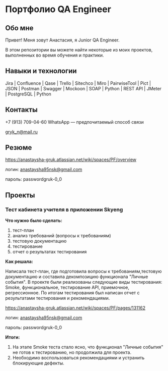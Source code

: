 # Портфолио QA Engineer
## Обо мне 
Привет! Меня зовут Анастасия, я Junior QA Engineer.

В этом репозитории вы можете найти некоторые из моих проектов, выполненных во время обучения и практики.
## Навыки и технологии
Jira | Confluence | Qase | Trello | Sitechco | Miro | PairwiseTool | Pict | JSON | Postman | Swagger | Mockoon | SOAP | Python | REST API | JMeter | PostgreSQL | Python

## Контакты 
+7 (913) 709-04-60  WhatsApp — предпочитаемый способ связи

gryk_n@mail.ru

## Резюме 
https://anastaysha-gruk.atlassian.net/wiki/spaces/PF/overview

логин: anastaysha95nsk@gmail.com

пароль:  passwordgruk-0_0
## Проекты
### Тест кабинета учителя в приложении Skyeng

**Что нужно было сделать:**
1. тест-план
2. анализ требований (вопросы к требованиям)
3. тестовую документацию
4. тестирование
5. отчет о результатах тестирования

**Как решала:**

Написала тест-план, где подготовила вопросы к требованиям,тестовую документацию и составила декомпозицию функционала "Личные события". В проекте были реализованы следующие виды тестирования: Smoke, функциональное, тестирование API, приемочное, регрессионное. По итогам тестирования был написан отчет с результатами тестирования и рекомендациями.

https://anastaysha-gruk.atlassian.net/wiki/spaces/PF/pages/131162

логин: anastaysha95nsk@gmail.com

пароль:  passwordgruk-0_0

**Итоги:**
1. На этапе Smoke теста стало ясно, что функционал "Личные события" не готов к тестированию, но продолжила для проекта.
2. Необходимо воспользоваться рекомендациями и устранить блокирующие дефекты.
